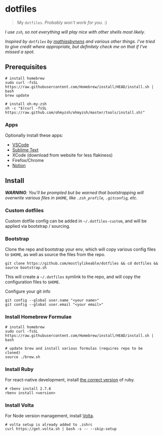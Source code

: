# dotfiles

> My `dotfiles`. _Probably won't work for you._ :)

_I use `zsh`, so not everything will play nice with other shells most likely._

_Inspired by `dotfiles` by
[mathiasbynens](https://github.com/mathiasbynens) and various other things.
I've tried to give credit where appropriate, but definitely check me on that
if I've missed a spot._

## Prerequisites

```shell
# install homebrew
sudo curl -fsSL https://raw.githubusercontent.com/Homebrew/install/HEAD/install.sh | bash
brew update

# install oh-my-zsh
sh -c "$(curl -fsSL https://raw.github.com/ohmyzsh/ohmyzsh/master/tools/install.sh)"
```

### Apps

Optionally install these apps:

- [VSCode](https://code.visualstudio.com/docs/setup/mac)
- [Sublime Text](https://www.sublimetext.com/3)
- XCode (download from website for less flakiness)
- Firefox/Chrome
- [Notion](https://www.notion.so/desktop)

## Install

_**WARNING**: You'll be prompted but be warned that bootstrapping will overwrite
various files in `$HOME`, like `.zsh_profile`, `.gitconfig`, etc._

### Custom dotfiles

Custom dotfile config can be added in `~/.dotfiles-custom`, and will be applied
via bootstrap / sourcing.

### Bootstrap

Clone the repo and bootstrap your env, which will copy various config files
to `$HOME`, as well as source the files from the repo.

```shell
git clone https://github.com/mostlylikeable/dotfiles && cd dotfiles && source bootstrap.sh
```

This will create a `~/.dotfiles` symlink to the repo, and will copy the
configuration files to `$HOME`.

Configure your git info

```shell
git config --global user.name "<your name>"
git config --global user.email "<your email>"
```

### Install Homebrew Formulae

```shell
# install homebrew
sudo curl -fsSL https://raw.githubusercontent.com/Homebrew/install/HEAD/install.sh | bash

# update brew and install various formulas (requires repo to be cloned)
source ./brew.sh
```

### Install Ruby

For react-native development, install [the correct version](https://github.com/facebook/react-native/blob/main/template/_ruby-version) of ruby.

```shell
# rbenv install 2.7.6
rbenv install <version>
```

### Install Volta

For Node version management, install [Volta](https://docs.volta.sh).

```shell
# volta setup is already added to .zshrc
curl https://get.volta.sh | bash -s -- --skip-setup
```
